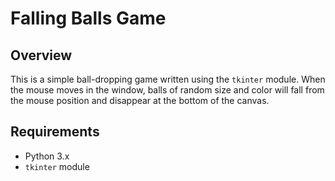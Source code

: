 # Falling Balls Game

## Overview
This is a simple ball-dropping game written using the `tkinter` module. When the mouse moves in the window, balls of random size and color will fall from the mouse position and disappear at the bottom of the canvas.

## Requirements
- Python 3.x
- `tkinter` module
